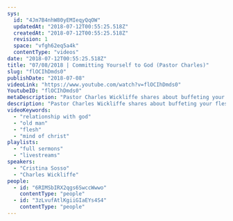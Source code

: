 ```yaml
---
sys:
  id: "4Jm7B4nhW80yEMIeqyQqOW"
  updatedAt: "2018-07-12T00:55:25.518Z"
  createdAt: "2018-07-12T00:55:25.518Z"
  revision: 1
  space: "vfgh62eq5a4k"
  contentType: "videos"
date: "2018-07-12T00:55:25.518Z"
title: "07/08/2018 | Committing Yourself to God (Pastor Charles)"
slug: "flOCIhDmds0"
publishDate: "2018-07-08"
videoLink: "https://www.youtube.com/watch?v=flOCIhDmds0"
YoutubeID: "flOCIhDmds0"
metaDescription: "Pastor Charles Wickliffe shares about buffeting your flesh and committing yourself to God."
description: "Pastor Charles Wickliffe shares about buffeting your flesh and committing yourself to God.\n\nSupport SOGMI: https://sogmi.org/donate\nLike us on Facebook: https://facebook.com/sonsofgodministries"
videoKeywords:
  - "relationship with god"
  - "old man"
  - "flesh"
  - "mind of christ"
playlists:
  - "full sermons"
  - "livestreams"
speakers:
  - "Cristina Sosso"
  - "Charles Wickliffe"
people:
  - id: "6RIMSbIRX2qgs6SwccWwwo"
    contentType: "people"
  - id: "3zLvufAtlKgiiGIaEYs4S4"
    contentType: "people"
---
```

